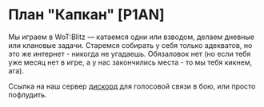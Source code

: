 # План "Капкан" [P1AN]

Мы играем в WoT:Blitz — катаемся одни или взводом, делаем дневные или клановые задачи. 
Старемся собирать у себя только адекватов, но это же интернет - никогда не угадаешь.
Обязаловок нет (но если тебя уже месяц нет в игре, а у нас закончились места - то мы тебя кикнем, ага).

Ссылка на наш сервер [дискорд](https://discord.gg/UPsA3D8ZF4) для голосовой связи в бою, или просто пофлудить.
